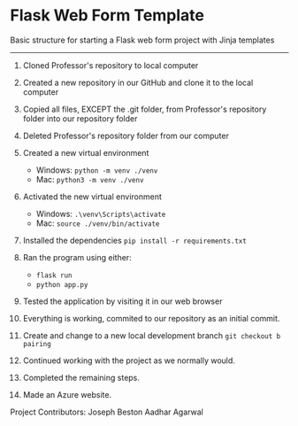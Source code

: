 # Flask Web Form Template

Basic structure for starting a Flask web form project with Jinja templates

---

1. Cloned Professor's repository to local computer

2. Created a new repository in our GitHub and clone it to the local computer

3. Copied all files, EXCEPT the .git folder, from Professor's repository folder into our repository folder

4. Deleted Professor's repository folder from our computer

5. Created a new virtual environment

   - Windows: `python -m venv ./venv`
   - Mac: `python3 -m venv ./venv`

6. Activated the new virtual environment

   - Windows: `.\venv\Scripts\activate`
   - Mac: `source ./venv/bin/activate`

7. Installed the dependencies `pip install -r requirements.txt`

8. Ran the program using either:

   - `flask run`
   - `python app.py`

9. Tested the application by visiting it in our web browser

10. Everything is working, commited to our repository as an initial commit.

11. Create and change to a new local development branch `git checkout b pairing`

12. Continued working with the project as we normally would.

13. Completed the remaining steps.

14. Made an Azure website.


Project Contributors:
Joseph Beston
Aadhar Agarwal
